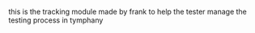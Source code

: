 this is the tracking module made by frank to help the tester manage the testing process in tymphany
